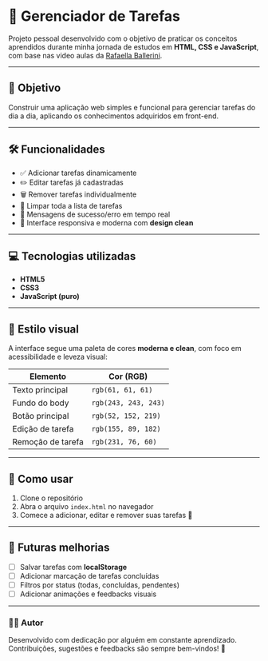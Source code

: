 # 🧠 Gerenciador de Tarefas

Projeto pessoal desenvolvido com o objetivo de praticar os conceitos aprendidos durante minha jornada de estudos em **HTML, CSS e JavaScript**, com base nas video aulas da [Rafaella Ballerini](https://www.youtube.com/@RafaellaBallerini).

---

## 🎯 Objetivo

Construir uma aplicação web simples e funcional para gerenciar tarefas do dia a dia, aplicando os conhecimentos adquiridos em front-end.

---

## 🛠️ Funcionalidades

- ✅ Adicionar tarefas dinamicamente
- ✏️ Editar tarefas já cadastradas
- 🗑️ Remover tarefas individualmente
- 🧹 Limpar toda a lista de tarefas
- 🎯 Mensagens de sucesso/erro em tempo real
- 🧠 Interface responsiva e moderna com **design clean**

---

## 💻 Tecnologias utilizadas

- **HTML5**
- **CSS3**
- **JavaScript (puro)**

---

## 🎨 Estilo visual

A interface segue uma paleta de cores **moderna e clean**, com foco em acessibilidade e leveza visual:

| Elemento               | Cor (RGB)             |
|------------------------|-----------------------|
| Texto principal        | `rgb(61, 61, 61)`     |
| Fundo do body          | `rgb(243, 243, 243)`  |
| Botão principal        | `rgb(52, 152, 219)`   |
| Edição de tarefa       | `rgb(155, 89, 182)`   |
| Remoção de tarefa      | `rgb(231, 76, 60)`    |

---

## 📌 Como usar

1. Clone o repositório
2. Abra o arquivo `index.html` no navegador
3. Comece a adicionar, editar e remover suas tarefas 🧠

---

## 🚀 Futuras melhorias

- [ ] Salvar tarefas com **localStorage**
- [ ] Adicionar marcação de tarefas concluídas
- [ ] Filtros por status (todas, concluídas, pendentes)
- [ ] Adicionar animações e feedbacks visuais

---

### 👨‍💻 Autor

Desenvolvido com dedicação por alguém em constante aprendizado.  
Contribuições, sugestões e feedbacks são sempre bem-vindos! 💜
